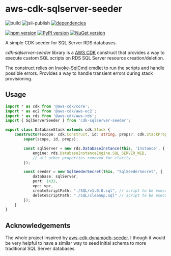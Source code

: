 # aws-cdk-sqlserver-seeder
![build](https://github.com/kolomied/cdk-sqlserver-seeder/workflows/build/badge.svg)
![jsii-publish](https://github.com/kolomied/cdk-sqlserver-seeder/workflows/jsii-publish/badge.svg)
[![dependencies](https://david-dm.org/kolomied/cdk-sqlserver-seeder.svg)](https://david-dm.org//kolomied/cdk-sqlserver-seeder)

[![npm version](https://badge.fury.io/js/cdk-sqlserver-seeder.svg)](https://badge.fury.io/js/cdk-sqlserver-seeder)
[![PyPI version](https://badge.fury.io/py/cdk-sqlserver-seeder.svg)](https://badge.fury.io/py/cdk-sqlserver-seeder)
[![NuGet version](https://badge.fury.io/nu/Talnakh.SqlServerSeeder.svg)](https://badge.fury.io/nu/Talnakh.SqlServerSeeder)

A simple CDK seeder for SQL Server RDS databases.

*cdk-sqlserver-seeder* library is a [AWS CDK](https://aws.amazon.com/cdk/) construct that provides a way 
to execute custom SQL scripts on RDS SQL Server resource creation/deletion.

The construct relies on [Invoke-SqlCmd](https://docs.microsoft.com/en-us/powershell/module/sqlserver/invoke-sqlcmd) cmdlet 
to run the scripts and handle possible errors. Provides a way to handle transient errors during stack provisioning.

## Usage

```typescript
import * as cdk from '@aws-cdk/core';
import * as ec2 from '@aws-cdk/aws-ec2';
import * as rds from '@aws-cdk/aws-rds';
import { SqlServerSeeder } from 'cdk-sqlserver-seeder';

export class DatabaseStack extends cdk.Stack {
    constructor(scope: cdk.Construct, id: string, props?: cdk.StackProps) {
        super(scope, id, props);

        const sqlServer = new rds.DatabaseInstance(this, 'Instance', {
            engine: rds.DatabaseInstanceEngine.SQL_SERVER_WEB,
            // all other properties removed for clarity
        });

        const seeder = new SqlSeederSecret(this, "SqlSeederSecret", { 
            database: sqlServer,
            port: 1433,
            vpc: vpc,
            createScriptPath: "./SQL/v1.0.0.sql", // script to be executed on resource creation
            deleteScriptPath: "./SQL/cleanup.sql" // script to be executed on resource deletion
        });
    }
}
```

## Acknowledgements
The whole project inspired by [aws-cdk-dynamodb-seeder](https://github.com/elegantdevelopment/aws-cdk-dynamodb-seeder). 
I though it would be very helpful to have a similar way to seed initial schema to more traditional SQL Server databases.
